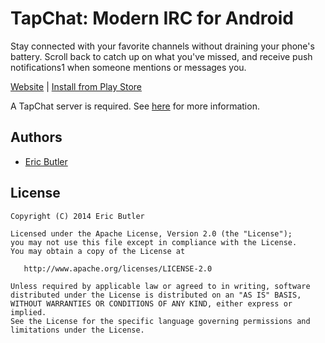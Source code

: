 TapChat: Modern IRC for Android
==============================

Stay connected with your favorite channels without draining your phone's battery. Scroll back to catch up on what you've missed, and receive push notifications1 when someone mentions or messages you.

[Website](http://tapchatapp.com/) | [Install from Play Store](https://play.google.com/store/apps/details?id=com.tapchatapp.android)

A TapChat server is required. See [here](https://github.com/tapchat/tapchat) for more information. 


Authors
-------

 * [Eric Butler](https://twitter.com/codebutler)


License
-------

    Copyright (C) 2014 Eric Butler

    Licensed under the Apache License, Version 2.0 (the "License");
    you may not use this file except in compliance with the License.
    You may obtain a copy of the License at

       http://www.apache.org/licenses/LICENSE-2.0

    Unless required by applicable law or agreed to in writing, software
    distributed under the License is distributed on an "AS IS" BASIS,
    WITHOUT WARRANTIES OR CONDITIONS OF ANY KIND, either express or implied.
    See the License for the specific language governing permissions and
    limitations under the License.


